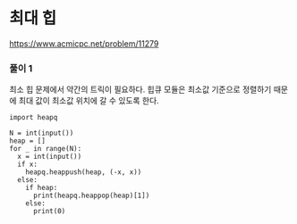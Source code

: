 # 최대 힙
https://www.acmicpc.net/problem/11279
### 풀이 1
최소 힙 문제에서 약간의 트릭이 필요하다.
힙큐 모듈은 최소값 기준으로 정렬하기 때문에
최대 값이 최소값 위치에 갈 수 있도록 한다.
```
import heapq

N = int(input())
heap = []
for _ in range(N):
  x = int(input())
  if x:
    heapq.heappush(heap, (-x, x))
  else:
    if heap:
      print(heapq.heappop(heap)[1])
    else:
      print(0)
```